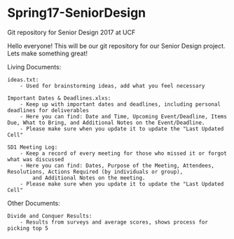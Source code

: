 # Spring17-SeniorDesign
Git repository for Senior Design 2017 at UCF

Hello everyone!
This will be our git repository for our Senior Design project.
Lets make something great!

Living Documents:
	
	ideas.txt:
		- Used for brainstorming ideas, add what you feel necessary

	Important Dates & Deadlines.xlxs:
		- Keep up with important dates and deadlines, including personal deadlines for deliverables
		- Here you can find: Date and Time, Upcoming Event/Deadline, Items Due, What to Bring, and Additional Notes on the Event/Deadline.
		- Please make sure when you update it to update the "Last Updated Cell"
	
	SD1 Meeting Log:
		- Keep a record of every meeting for those who missed it or forgot what was discussed
		- Here you can find: Dates, Purpose of the Meeting, Attendees, Resolutions, Actions Required (by individuals or group),
			and Additional Notes on the meeting.
		- Please make sure when you update it to update the "Last Updated Cell"
		
Other Documents:
	
	Divide and Conquer Results:
		- Results from surveys and average scores, shows process for picking top 5
